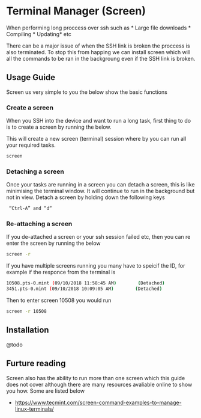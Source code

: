 # Terminal Manager (Screen)
    
When performing long proccess over ssh such as
    * Large file downloads
    * Compiling 
    * Updating* etc
    
There can be a major issue of when the SSH link is broken the proccess is also terminated. To stop this from happing we can install screen
which will all the commands to be ran in the backgroung even if the SSH link is broken.
    
## Usage Guide

Screen us very simple to you the below show the basic functions
    
### Create a screen
    
When you SSH into the device and want to run a long task, first thing to do is to create a screen by running the below.

This will create a new screen (terminal) session where by you can run all your required tasks.

```bash
screen
```

### Detaching a screen
    
Once your tasks are running in a screen you can detach a screen, this is like minimising the terminal window. It will continue to run in
the background but not in view. Detach a screen by holding down the following keys

```bash
 “Ctrl-A” and “d“

```

### Re-attaching a screen

If you de-attached a screen or your ssh session failed etc, then you can re enter the screen by running the below

```bash
screen -r
```

If you have multiple screens running you many have to speicif the ID, for example if the responce from the terminal is

```bash
10508.pts-0.mint (09/10/2018 11:58:45 AM)        (Detached)
3451.pts-0.mint (09/10/2018 10:09:05 AM)        (Detached)
```

Then to enter screen 10508 you would run

```bash 
screen -r 10508
```


## Installation

@todo

## Furture reading

Screen also has the ability to run more than one screen which this guide does not cover although there are many resources avaliable online 
to show you how. Some are listed below

* https://www.tecmint.com/screen-command-examples-to-manage-linux-terminals/
